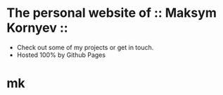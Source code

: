 # The personal website of :: Maksym Kornyev :: 

* Check out some of my projects or get in touch. 
* Hosted 100% by Github Pages 

# mk
